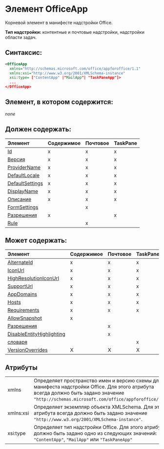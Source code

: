 
# Элемент OfficeApp
Корневой элемент в манифесте надстройки Office.

 **Тип надстройки:** контентные и почтовые надстройки, надстройки области задач.


## Синтаксис:


```XML
<OfficeApp 
  xmlns="http://schemas.microsoft.com/office/appforoffice/1.1" 
  xmlns:xsi="http://www.w3.org/2001/XMLSchema-instance" 
  xsi:type= ["ContentApp" |"MailApp"| "TaskPaneApp"]>
  ...
</OfficeApp>
```


## Элемент, в котором содержится:

 _none_


## Должен содержать:



|**Элемент**|**Содержимое**|**Почтовое**|**TaskPane**|
|:-----|:-----|:-----|:-----|
|[Id](../../reference/manifest/id.md)|x|x|x|
|[Версия](../../reference/manifest/version.md)|x|x|x|
|[ProviderName](../../reference/manifest/providername.md)|x|x|x|
|[DefaultLocale](../../reference/manifest/defaultlocale.md)|x|x|x|
|[DefaultSettings](../../reference/manifest/defaultsettings.md)|x|x|x|
|[DisplayName](../../reference/manifest/displayname.md)|x|x|x|
|[Описание](../../reference/manifest/description.md)|x|x|x|
|[FormSettings](../../reference/manifest/formsettings.md)||x||
|[Разрешения](../../reference/manifest/permissions.md)|x||x|
|[Rule](../../reference/manifest/rule.md)||x||

## Может содержать:



|**Элемент**|**Содержимое**|**Почтовое**|**TaskPane**|
|:-----|:-----|:-----|:-----|
|[AlternateId](../../reference/manifest/alternateid.md)|x|x|x|
|[IconUrl](../../reference/manifest/iconurl.md)|x|x|x|
|[HighResolutionIconUrl](../../reference/manifest/highresolutioniconurl.md)|x|x|x|
|[SupportUrl](../../reference/manifest/supporturl.md)|x|x|x|
|[AppDomains](../../reference/manifest/appdomains.md)|x|x|x|
|[Hosts](../../reference/manifest/hosts.md)|x|x|x|
|[Requirements](../../reference/manifest/requirements.md)|x|x|x|
|[AllowSnapshot](../../reference/manifest/allowsnapshot.md)|x|||
|[Разрешения](../../reference/manifest/permissions.md)||x||
|[DisableEntityHighlighting](../../reference/manifest/disableentityhighlighting.md)||x||
|[словаря](../../reference/manifest/dictionary.md)|||x|
|[VersionOverrides](../../reference/manifest/versionoverrides.md)|X|X|X|

## Атрибуты


|||
|:-----|:-----|
|xmlns|Определяет пространство имен и версию схемы для манифеста надстройки Office. Для этого атрибута всегда должно быть задано значение `"http://schemas.microsoft.com/office/appforoffice/1.1"`.|
|xmlns:xsi|Определяет экземпляр объекта XMLSchema. Для этого атрибута всегда должно быть задано значение `"http://www.w3.org/2001/XMLSchema-instance"`.|
|xsi:type|Определяет тип надстройки Office. Для этого атрибута должно быть задано одно из следующих значений: `"ContentApp"`, `"MailApp"` или `"TaskPaneApp"`|

